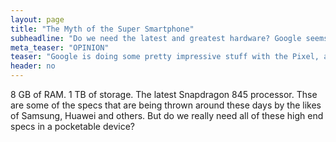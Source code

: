 ```yaml
---
layout: page
title: "The Myth of the Super Smartphone"
subheadline: "Do we need the latest and greatest hardware? Google seems to think not"
meta_teaser: "OPINION"
teaser: "Google is doing some pretty impressive stuff with the Pixel, a modest phone by comparison"
header: no
---
```


8 GB of RAM. 1 TB of storage. The latest Snapdragon 845 processor. Thse are some of the specs that are being thrown around these days by the likes of Samsung, Huawei and others. But do we really need all of these high end specs in a pocketable device? 
